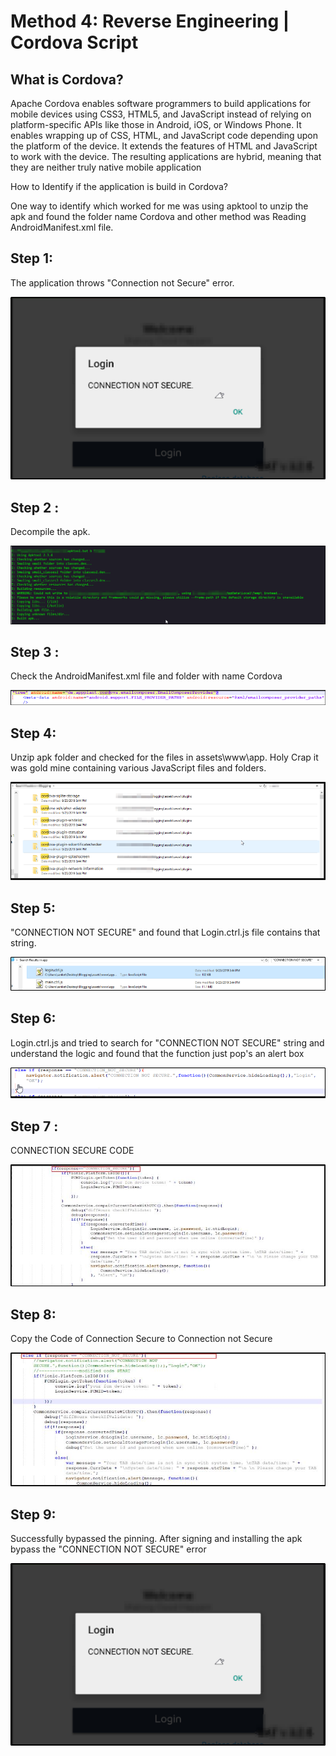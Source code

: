 # Method 4: Reverse Engineering | Cordova Script

## What is Cordova?

Apache Cordova enables software programmers to build applications for mobile devices using CSS3,
HTML5, and JavaScript instead of relying on platform-specific APIs like those in Android, iOS, or
Windows Phone. It enables wrapping up of CSS, HTML, and JavaScript code depending upon the
platform of the device. It extends the features of HTML and JavaScript to work with the device. The
resulting applications are hybrid, meaning that they are neither truly native mobile application

How to Identify if the application is build in Cordova?

One way to identify which worked for me was using apktool to unzip the apk and found the folder
name Cordova and other method was Reading AndroidManifest.xml file.

## Step 1: 
The application throws "Connection not Secure" error.

![](../img/11.jpg)



## Step 2 : 
Decompile the apk.

![](../img/12.jpg)



## Step 3 : 
Check the AndroidManifest.xml file and folder with name Cordova

![](../img/13.jpg)



## Step 4: 
Unzip apk folder and checked for the files in assets\www\app. Holy Crap it was gold mine
containing various JavaScript files and folders.

![](../img/14.jpg)



## Step 5: 
"CONNECTION NOT SECURE" and found that Login.ctrl.js file contains that string.

![](../img/15.jpg)



## Step 6: 
Login.ctrl.js and tried to search for "CONNECTION NOT SECURE" string and understand the
logic and found that the function just pop's an alert box

![](../img/16.jpg)



## Step 7 : 
CONNECTION SECURE CODE

![](../img/17.jpg)



## Step 8: 
Copy the Code of Connection Secure to Connection not Secure

![](../img/18.jpg)



## Step 9: 
Successfully bypassed the pinning. After signing and installing the apk bypass the
"CONNECTION NOT SECURE" error

![](../img/19.jpg)
